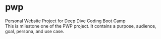 # pwp
Personal Website Project for Deep Dive Coding Boot Camp  
This is milestone one of the PWP project. It contains a purpose, audience, goal, persona, and use case.